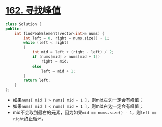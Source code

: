 # [162. 寻找峰值](https://leetcode-cn.com/problems/find-peak-element/)

```cpp
class Solution {
public:
    int findPeakElement(vector<int>& nums) {
        int left = 0, right = nums.size() - 1;
        while (left < right)
        {
            int mid = left + (right - left) / 2;
            if (nums[mid] > nums[mid + 1])
                right = mid;
            else
                left = mid + 1;
        }
        return left;
    }
};
```

- 如果`nums[ mid ] > nums[ mid + 1 ]`，则mid左边一定会有峰值；
- 如果`nums[ mid ] < nums[ mid + 1 ]`，则mid右边一定会有峰值；
- mid不会取到最右的元素，因为如果`mid == nums.size() - 1`，则`left == right`终止循环。